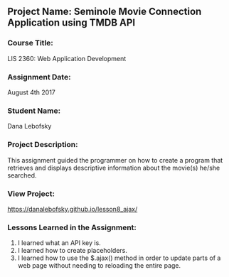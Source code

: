 ## Project Name:  Seminole Movie Connection Application using TMDB API

### Course Title:
LIS 2360:  Web Application Development

### Assignment Date:  
August 4th 2017

### Student Name:  
Dana Lebofsky

### Project Description:
This assignment guided the programmer on how to create a program that retrieves and displays descriptive information about the movie(s) he/she searched.

### View Project:
https://danalebofsky.github.io/lesson8_ajax/

### Lessons Learned in the Assignment:
1. I learned what an API key is.
2. I learned how to create placeholders.
3. I learned how to use the $.ajax() method in order to update parts of a web page without needing to reloading the entire page.
